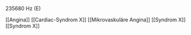 235680 Hz (E)

[[Angina]]
[[Cardiac-Syndrom X]]
[[Mikrovaskuläre Angina]]
[[Syndrom X]]
[[Syndrom X]]